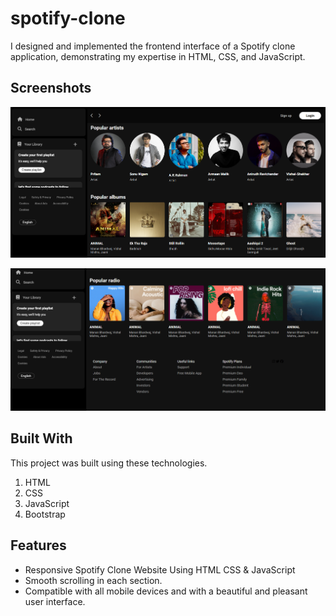 # spotify-clone
I designed and implemented the frontend interface of a Spotify clone application, demonstrating my expertise in HTML, CSS, and JavaScript.

## Screenshots

![alt text](https://github.com/Prakshep0308/spotify-clone/blob/dba5056c86d1e24a3959a25951dc8cbbb358930b/Screenshot%202024-12-21%20113832.png)

![alt text](https://github.com/Prakshep0308/spotify-clone/blob/f2586b5d082e43fcf5bb857e8b04cdf5a2e5e17a/Screenshot%202024-12-21%20113912.png)

## Built With

This project was built using these technologies.

1. HTML
2. CSS
3. JavaScript
4. Bootstrap

## Features

- Responsive Spotify Clone Website Using HTML CSS & JavaScript
- Smooth scrolling in each section.
- Compatible with all mobile devices and with a beautiful and pleasant user interface.

